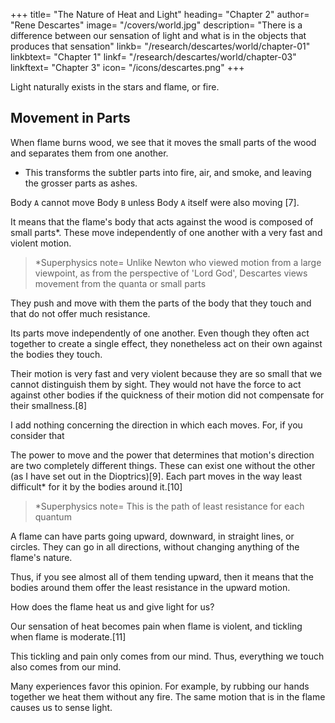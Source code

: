 +++
title= "The Nature of Heat and Light"
heading= "Chapter 2"
author= "Rene Descartes"
image= "/covers/world.jpg"
description= "There is a difference between our sensation of light and what is in the objects that produces that sensation"
linkb= "/research/descartes/world/chapter-01"
linkbtext= "Chapter 1"
linkf= "/research/descartes/world/chapter-03"
linkftext= "Chapter 3"
icon= "/icons/descartes.png"
+++


Light naturally exists in the stars and flame, or fire.


## Movement in Parts

When flame burns wood, we see that it moves the small parts of the wood and separates them from one another. 
- This transforms the subtler parts into fire, air, and smoke, and leaving the grosser parts as ashes. 



<!-- Hence, someone else may, if he wishes, imagine the form of "fire," the quality of "heat," and the action that "burns" it to be completely different things in this wood.[6]  -->

<!-- For my part, afraid of misleading myself if I suppose anything more than what I see must of necessity be there, I am content to conceive there the motion of its parts. For, posit "fire" in the wood, posit "heat" in the wood, and make the wood "burn" as much as you please. 

If you do not suppose in addition that some of its parts are moved or detached from their neighbors, I cannot imagine that it would undergo any alteration or change. 

By contrast, remove the "fire," remove the "heat," prevent the wood from "burning:" provided only that you grant me that there is some power that violently moves the subtler of its parts and separates them from the grosser, I find that that alone will be able to cause in the wood all the same changes that one experiences when it burns. -->


Body `A` cannot move Body `B` unless Body `A` itself were also moving [7]. 

It means that the flame's body that acts against the wood is composed of small parts*. These move independently of one another with a very fast and violent motion.


> *Superphysics note= Unlike Newton who viewed motion from a large viewpoint, as from the perspective of 'Lord God', Descartes views movement from the quanta or small parts



They push and move with them the parts of the body that they touch and that do not offer much resistance. 

Its parts move independently of one another. Even though they often act together to create a single effect, they nonetheless act on their own against the bodies they touch. 

Their motion is very fast and very violent because they are so small that we cannot distinguish them by sight. They would not have the force to act against other bodies if the quickness of their motion did not compensate for their smallness.[8]

I add nothing concerning the direction in which each moves. For, if you consider that 

The power to move and the power that determines that motion's direction are two completely different things. These can exist one without the other (as I have set out in the Dioptrics)[9]. Each part moves in the way least difficult* for it by the bodies around it.[10]

> *Superphysics note= This is the path of least resistance for each quantum



A flame can have parts going upward, downward, in straight lines, or circles. They can go in all directions, without changing anything of the flame's nature. 

Thus, if you see almost all of them tending upward, then it means that the bodies around them offer the least resistance in the upward motion. 

<!-- you need not think that this is for any other reason than that the other bodies touching them are almost always disposed to offer them greater resistance in any other direction. -->

<!-- But, having recognized that the parts of the flame move in this manner, and that it suffices to conceive of their motions in order to understand how the flame has the power to consume the wood and to burn, pray let us examine if the same will not also suffice to make us understand --> 

How does the flame heat us and give light for us? 

<!-- For, if that is the case, it will not be necessary for the flame to possess any other quality, and we will be able to say that it is this motion alone that is called now "heat" and now "light" according to the different effects it produces. -->

Our sensation of heat becomes pain when flame is violent, and tickling when flame is moderate.[11] 

This tickling and pain only comes from our mind. <!-- There is nothing outside our thought that is similar to the ideas we conceive of . --> Thus, everything we touch also comes from our mind. <!-- we can well believe also that there is nothing that is similar to that which we conceive of heat; rather, anything that can move the small parts of our hands, or of any other part of our body, can arouse this sensation in us. --> 

Many experiences favor this opinion. For example, by rubbing our hands together we heat them without any fire. <!-- , and any other body can also be heated without being placed close to a fire, provided only that it is shaken and rubbed in such a way that many of its small parts are moved and can move with them those of our hands --> <!-- As regards light, one can also well imagine that  --> The same motion that is in the flame causes us to sense light. <!-- But, because it is in this that the main part of my design consists, I want to try to explain it at some length and to take up my discourse from anew.
 -->
